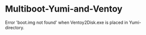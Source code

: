 # Multiboot-Yumi-and-Ventoy
Error 'boot.img not found' when Ventoy2Disk.exe is placed in Yumi-directory.
